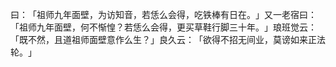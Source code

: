 曰：​「祖师九年面壁，为访知音，若恁么会得，吃铁棒有日在。​」又一老宿曰：​「祖师九年面壁，何不惭惶？若恁么会得，更买草鞋行脚三十年。​」琅班觉云：​「既不然，且道祖师面壁意作么生？​」良久云：​「欲得不招无间业，莫谤如来正法轮。​」